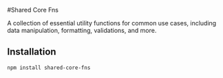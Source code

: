 #Shared Core Fns

A collection of essential utility functions for common use cases, including data manipulation, formatting, validations, and more.

## Installation

```bash
npm install shared-core-fns
```
